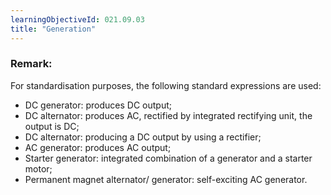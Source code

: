 ```yaml
---
learningObjectiveId: 021.09.03
title: "Generation"
---
```


### Remark:

For standardisation purposes, the following standard expressions are used:

- DC generator: produces DC output;
- DC alternator: produces AC, rectified by integrated rectifying unit, the
  output is DC;
- DC alternator: producing a DC output by using a rectifier;
- AC generator: produces AC output;
- Starter generator: integrated combination of a generator and a starter motor;
- Permanent magnet alternator/ generator: self-exciting AC generator.
